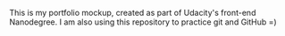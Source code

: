 This is my portfolio mockup, created as part of Udacity's front-end Nanodegree.
I am also using this repository to practice git and GitHub =)
